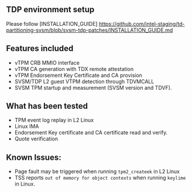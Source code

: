 ## TDP environment setup

Please follow [INSTALLATION_GUIDE] https://github.com/intel-staging/td-partitioning-svsm/blob/svsm-tdp-patches/INSTALLATION_GUIDE.md

## Features included
 - vTPM CRB MMIO interface
 - vTPM CA generation with TDX remote attestation
 - vTPM Endorsement Key Certificate and CA provision
 - SVSM/TDP L2 guest VTPM detection through TDVMCALL
 - SVSM TPM startup and measurement (SVSM version and TDVF).

## What has been tested
 - TPM event log replay in L2 Linux
 - Linux IMA
 - Endorsement Key certificate and CA certificate read and verify.
 - Quote verification

## Known Issues:
 - Page fault may be triggered when running `tpm2_createek` in L2 Linux
 - TSS reports `out of memory for object contexts` when running `keylime` in Linux.
